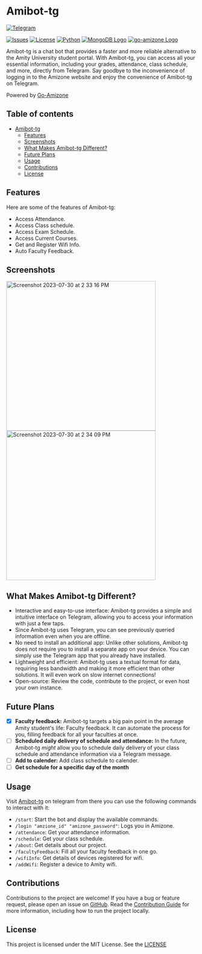 # Amibot-tg

[![Telegram](https://img.shields.io/static/v1?logo=Telegram&logoColor=fff&labelColor=1e96d1&label=Amibot&message=⬅️%20Click%20to%20use%20&color=50524f)](https://t.me/AmiAliasBot)

[![Issues](https://img.shields.io/github/issues/achintya-7/amibot-tg?logo=github)](https://github.com/achintya-7/amibot-tg/issues)
[![License](https://img.shields.io/github/license/achintya-7/amibot-tg)](./LICENSE)
[![Python](https://img.shields.io/static/v1?logo=Python&logoColor=ffdd54&labelColor=3670a0&label=Python&message=^3.11&color=50524f)](./poetry.lock)
[![MongoDB Logo](https://img.shields.io/badge/-MongoDB-47A248?logo=MongoDB&logoColor=fff)](mongodb)
[![go-amizone Logo](https://img.shields.io/badge/go%20amizone-2D8CFF?logo=go&logoColor=white)](https://github.com/ditsuke/go-amizone)

Amibot-tg is a chat bot that provides a faster and more reliable alternative to the Amity University student portal. With Amibot-tg, you can access all your essential information, including your grades, attendance, class schedule, and more, directly from Telegram. Say goodbye to the inconvenience of logging in to the Amizone website and enjoy the convenience of Amibot-tg on Telegram. 

Powered by [Go-Amizone](https://github.com/ditsuke/go-amizone)

## Table of contents

- [Amibot-tg](#amibot-tg)
  - [Features](#features)
  - [Screenshots](#screenshots)
  - [What Makes Amibot-tg Different?](#what-makes-amibot-tg-different)
  - [Future Plans](#future-plans)
  - [Usage](#usage)
  - [Contributions](#contributions)
  - [License](#license)

## Features

Here are some of the features of Amibot-tg:

- Access Attendance.
- Access Class schedule.
- Access Exam Schedule.
- Access Current Courses.
- Get and Register Wifi Info.
- Auto Faculty Feedback.

## Screenshots
<img width="396" alt="Screenshot 2023-07-30 at 2 33 16 PM" src="https://github.com/asetalias/amibot-tg/assets/14011425/0ea0d3ef-f176-4e45-b73b-4d310b77c435">
<img width="396" alt="Screenshot 2023-07-30 at 2 34 09 PM" src="https://github.com/asetalias/amibot-tg/assets/14011425/1ab9e922-ad97-40e5-8f53-425e7860a873">




## What Makes Amibot-tg Different?

- Interactive and easy-to-use interface: Amibot-tg provides a simple and intuitive interface on Telegram, allowing you to access your information with just a few taps.
- Since Amibot-tg uses Telegram, you can see previously queried information even when you are offline.
- No need to install an additional app: Unlike other solutions, Amibot-tg does not require you to install a separate app on your device. You can simply use the Telegram app that you already have installed.
- Lightweight and efficient: Amibot-tg uses a textual format for data, requiring less bandwidth and making it more efficient than other solutions. It will even work on slow internet connections!
- Open-source: Review the code, contribute to the project, or even host your own instance.

## Future Plans

- [x] **Faculty feedback:** Amibot-tg targets a big pain point in the average Amity student's life: Faculty feedback. It can automate the process for you, filling feedback for all your faculties at once.
- [ ] **Scheduled daily delivery of schedule and attendance:** In the future, Amibot-tg _might_ allow you to schedule daily delivery of your class schedule and attendance information via a Telegram message.
- [ ] **Add to calender:** Add class schedule to calender.
- [ ] **Get schedule for a specific day of the month** 

## Usage

Visit [Amibot-tg](https://t.me/Achintya_test_bot) on telegram from there you can use the following commands to interact with it:

- `/start`: Start the bot and display the available commands.
- `/login "amzione_id" "amizone_password"`: Logs you in Amizone.
- `/attendance`: Get your attendance information.
- `/schedule`: Get your class schedule.
- `/about`: Get details about our project.
- `/facultyFeedback`: Fill all your faculty feedback in one go.
- `/wifiInfo`: Get details of devices registered for wifi.
- `/addWifi`: Register a device to Amity wifi.

## Contributions

Contributions to the project are welcome! If you have a bug or feature request, please open an issue on [GitHub](https://github.com/achintya-7/amibot-tg). Read the [Contribution Guide](./CONTRIBUTING.md) for more information, including how to run the project locally.

## License

This project is licensed under the MIT License. See the [LICENSE](LICENSE)
